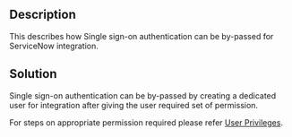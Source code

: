 ## Description

This describes how Single sign-on authentication can be by-passed for ServiceNow integration.

## Solution

Single sign-on authentication can be by-passed by creating a dedicated user for integration after giving the user required set of permission.

For steps on appropriate permission required please refer [User Privileges](../../../../connectors/servicenow.md#user_privileges).
